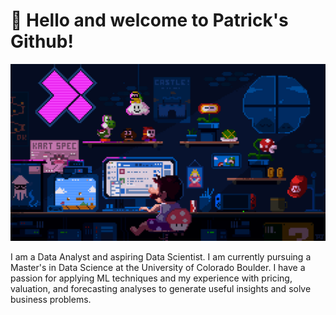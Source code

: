 # 👋 Hello and welcome to Patrick's Github!

![profilemaingif](https://github.com/patrickk-scott/patrickk-scott/blob/main/images/bannermain.gif)


I am a Data Analyst and aspiring Data Scientist. I am currently pursuing a Master's in Data Science at the University of Colorado Boulder. I have a passion for applying ML techniques and my experience with pricing, valuation, and forecasting analyses to generate useful insights and solve business problems.
